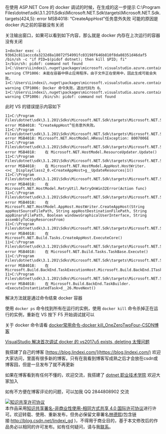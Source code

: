 
在使用 ASP.NET Core 的 docker 调试的时候，在生成的这一步提示 C:\Program Files\dotnet\sdk\3.1.201\Sdks\Microsoft.NET.Sdk\targets\Microsoft.NET.Sdk.targets(424,5): error MSB4018: “CreateAppHost”任务意外失败 可能的原因是 docker 内之前的容器没有关闭

<!--more-->


<!-- 发布 -->

关注输出窗口，如果可以看到如下内容，那么就是 docker 内存在上次运行的容器没有关闭

```
1>docker exec -i 93b62c811acccda3232d8a18072f54991fc03198f646b810f8da08351d46daf5 /bin/sh -c "if PID=$(pidof dotnet); then kill $PID; fi"
1>/bin/sh: pidof: command not found
1>C:\Users\Lindexi\.nuget\packages\microsoft.visualstudio.azure.containers.tools.targets\1.10.8\build\Container.targets(138,5): warning CTP1006: 未能在容器中停止应用程序。由于文件正在使用中，因此生成可能会失败。
1>C:\Users\Lindexi\.nuget\packages\microsoft.visualstudio.azure.containers.tools.targets\1.10.8\build\Container.targets(138,5): warning CTP1006: Docker 命令失败，退出代码为 0。
1>C:\Users\Lindexi\.nuget\packages\microsoft.visualstudio.azure.containers.tools.targets\1.10.8\build\Container.targets(138,5): warning CTP1006: /bin/sh: pidof: command not found
```

此时 VS 的错误提示内容如下

```
11>C:\Program Files\dotnet\sdk\3.1.201\Sdks\Microsoft.NET.Sdk\targets\Microsoft.NET.Sdk.targets(424,5): error MSB4018: “CreateAppHost”任务意外失败。
11>C:\Program Files\dotnet\sdk\3.1.201\Sdks\Microsoft.NET.Sdk\targets\Microsoft.NET.Sdk.targets(424,5): error MSB4018: Microsoft.NET.HostModel.HResultException: 8007006E
11>C:\Program Files\dotnet\sdk\3.1.201\Sdks\Microsoft.NET.Sdk\targets\Microsoft.NET.Sdk.targets(424,5): error MSB4018:    在 Microsoft.NET.HostModel.ResourceUpdater.Update()
11>C:\Program Files\dotnet\sdk\3.1.201\Sdks\Microsoft.NET.Sdk\targets\Microsoft.NET.Sdk.targets(424,5): error MSB4018:    在 Microsoft.NET.HostModel.AppHost.HostWriter.<>c__DisplayClass2_0.<CreateAppHost>g__UpdateResources|1()
11>C:\Program Files\dotnet\sdk\3.1.201\Sdks\Microsoft.NET.Sdk\targets\Microsoft.NET.Sdk.targets(424,5): error MSB4018:    在 Microsoft.NET.HostModel.RetryUtil.RetryOnWin32Error(Action func)
11>C:\Program Files\dotnet\sdk\3.1.201\Sdks\Microsoft.NET.Sdk\targets\Microsoft.NET.Sdk.targets(424,5): error MSB4018:    在 Microsoft.NET.HostModel.AppHost.HostWriter.CreateAppHost(String appHostSourceFilePath, String appHostDestinationFilePath, String appBinaryFilePath, Boolean windowsGraphicalUserInterface, String assemblyToCopyResorcesFrom)
11>C:\Program Files\dotnet\sdk\3.1.201\Sdks\Microsoft.NET.Sdk\targets\Microsoft.NET.Sdk.targets(424,5): error MSB4018:    在 Microsoft.NET.Build.Tasks.CreateAppHost.ExecuteCore()
11>C:\Program Files\dotnet\sdk\3.1.201\Sdks\Microsoft.NET.Sdk\targets\Microsoft.NET.Sdk.targets(424,5): error MSB4018:    在 Microsoft.NET.Build.Tasks.TaskBase.Execute()
11>C:\Program Files\dotnet\sdk\3.1.201\Sdks\Microsoft.NET.Sdk\targets\Microsoft.NET.Sdk.targets(424,5): error MSB4018:    在 Microsoft.Build.BackEnd.TaskExecutionHost.Microsoft.Build.BackEnd.ITaskExecutionHost.Execute()
11>C:\Program Files\dotnet\sdk\3.1.201\Sdks\Microsoft.NET.Sdk\targets\Microsoft.NET.Sdk.targets(424,5): error MSB4018:    在 Microsoft.Build.BackEnd.TaskBuilder.<ExecuteInstantiatedTask>d__26.MoveNext()
```

解决方法就是通过命令结束 docker 容器

使用 `docker ps` 命令找到所有在运行的实例，使用 `docker kill` 命令杀掉正在运行的实例，重新在 VS 按下 F5 开始调试就可以

关于 docker 命令请看 [docker常用命令-docker kill_OneZeroTwoFour-CSDN博客](https://blog.csdn.net/zhangzehai2234/article/details/102810772 )

[VisualStudio 解决首次调试 docker 的 vs2017u5 exists, deleting 太慢问题](https://blog.lindexi.com/post/VisualStudio-%E8%A7%A3%E5%86%B3%E9%A6%96%E6%AC%A1%E8%B0%83%E8%AF%95-docker-%E7%9A%84-vs2017u5-exists,-deleting-%E5%A4%AA%E6%85%A2%E9%97%AE%E9%A2%98.html)



我搭建了自己的博客 [https://blog.lindexi.com/](https://blog.lindexi.com/) 欢迎大家访问，里面有很多新的博客。只有在我看到博客写成熟之后才会放在csdn或博客园，但是一旦发布了就不再更新

如果在博客看到有任何不懂的，欢迎交流，我搭建了 [dotnet 职业技术学院](https://t.me/dotnet_campus) 欢迎大家加入

如有不方便在博客评论的问题，可以加我 QQ 2844808902 交流

<a rel="license" href="http://creativecommons.org/licenses/by-nc-sa/4.0/"><img alt="知识共享许可协议" style="border-width:0" src="https://licensebuttons.net/l/by-nc-sa/4.0/88x31.png" /></a><br />本作品采用<a rel="license" href="http://creativecommons.org/licenses/by-nc-sa/4.0/">知识共享署名-非商业性使用-相同方式共享 4.0 国际许可协议</a>进行许可。欢迎转载、使用、重新发布，但务必保留文章署名[林德熙](http://blog.csdn.net/lindexi_gd)(包含链接:http://blog.csdn.net/lindexi_gd )，不得用于商业目的，基于本文修改后的作品务必以相同的许可发布。如有任何疑问，请与我[联系](mailto:lindexi_gd@163.com)。
